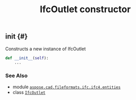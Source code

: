 ﻿---
title: IfcOutlet constructor
second_title: Aspose.CAD for Python via .NET API References
description: 
type: docs
weight: 10
url: /python-net/aspose.cad.fileformats.ifc.ifc4.entities/ifcoutlet/__init__/
is_root: false
---

## __init__ {#}

Constructs a new instance of IfcOutlet



```python
def __init__(self):
    ...
```





### See Also
* module [`aspose.cad.fileformats.ifc.ifc4.entities`](../../)
* class [`IfcOutlet`](/cad/python-net/aspose.cad.fileformats.ifc.ifc4.entities/ifcoutlet)
